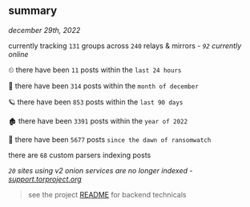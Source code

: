 
## summary
_december 29th, 2022_

currently tracking `131` groups across `240` relays & mirrors - _`92` currently online_

⏲ there have been `11` posts within the `last 24 hours`

🦈 there have been `314` posts within the `month of december`

🪐 there have been `853` posts within the `last 90 days`

🏚 there have been `3391` posts within the `year of 2022`

🦕 there have been `5677` posts `since the dawn of ransomwatch`

there are `68` custom parsers indexing posts

_`20` sites using v2 onion services are no longer indexed - [support.torproject.org](https://support.torproject.org/onionservices/v2-deprecation/)_

> see the project [README](https://github.com/joshhighet/ransomwatch#ransomwatch--) for backend technicals
